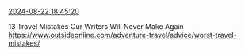 [2024-08-22 18:45:20](https://mstdn.social/@hill_wanderer/113007153708053846)

13 Travel Mistakes Our Writers Will Never Make Again <a href="https://www.outsideonline.com/adventure-travel/advice/worst-travel-mistakes/" target="_blank" rel="nofollow noopener noreferrer" translate="no">https://www.outsideonline.com/adventure-travel/advice/worst-travel-mistakes/</a>
